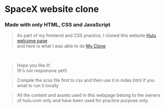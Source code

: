 # SpaceX website clone
### Made with only HTML, CSS and JavaScript

> As part of my frontend and CSS practice, I cloned this website <a href="https://www.spacex.com">Hulu welcome page</a><br />
> and here is what I was able to do <a href="https://pacifier121.github.io/Spacex-page-clone/">My Clone</a>
<br>

> Hope you like it! <br>
> (It's not responsive yet!)<br>

> Compile the scss file first to css and then use it in index.html if you wnat to run it locally

> All the content and assets used in this webpage belong to the owners of hulu.com only and have been used for practice purpose only.